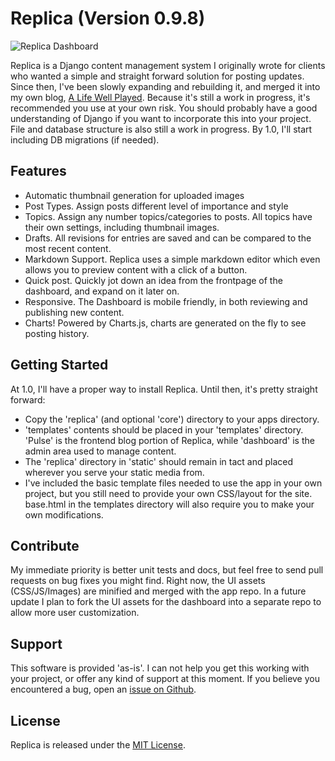 Replica (Version 0.9.8)
=======

![Replica Dashboard](http://i.imgur.com/FrcnCKy.jpg)

Replica is a Django content management system I originally wrote for clients who wanted a simple and straight forward solution for posting updates. Since then, I've been slowly expanding and rebuilding it, and merged it into my own blog, [A Life Well Played](http://alifewellplayed.com/). Because it's still a work in progress, it's recommended you use at your own risk. You should probably have a good understanding of Django if you want to incorporate this into your project. File and database structure is also still a work in progress. By 1.0, I'll start including DB migrations (if needed).


## Features

* Automatic thumbnail generation for uploaded images
* Post Types. Assign posts different level of importance and style
* Topics. Assign any number topics/categories to posts. All topics have their own settings, including thumbnail images.
* Drafts. All revisions for entries are saved and can be compared to the most recent content.
* Markdown Support. Replica uses a simple markdown editor which even allows you to preview content with a click of a button.
* Quick post. Quickly jot down an idea from the frontpage of the dashboard, and expand on it later on.
* Responsive. The Dashboard is mobile friendly, in both reviewing and publishing new content.
* Charts! Powered by Charts.js, charts are generated on the fly to see posting history.

## Getting Started

At 1.0, I'll have a proper way to install Replica. Until then, it's pretty straight forward:

* Copy the 'replica' (and optional 'core') directory to your apps directory.
* 'templates' contents should be placed in your 'templates' directory. 'Pulse' is the frontend blog portion of Replica, while 'dashboard' is the admin area used to manage content.
* The 'replica' directory in 'static' should remain in tact and placed wherever you serve your static media from.
* I've included the basic template files needed to use the app in your own project, but you still need to provide your own CSS/layout for the site. base.html in the templates directory will also require you to make your own modifications.

## Contribute

My immediate priority is better unit tests and docs, but feel free to send pull requests on bug fixes you might find. Right now, the UI assets (CSS/JS/Images) are minified and merged with the app repo. In a future update I plan to fork the UI assets for the dashboard into a separate repo to allow more user customization.

## Support

This software is provided 'as-is'. I can not help you get this working with your project, or offer any kind of support at this moment. If you believe you encountered a bug, open an [issue on Github](https://github.com/underlost/Replica/issues).

## License

Replica is released under the [MIT License](LICENSE).
